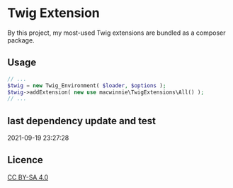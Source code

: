 # Twig Extension

By this project, my most-used Twig extensions are bundled as a composer package.

## Usage

```php
// ...
$twig = new Twig_Environment( $loader, $options );
$twig->addExtension( new use macwinnie\TwigExtensions\All() );
// ...
```

## last dependency update and test

2021-09-19 23:27:28

## Licence

[CC BY-SA 4.0](https://creativecommons.org/licenses/by-sa/4.0/deed.en)
